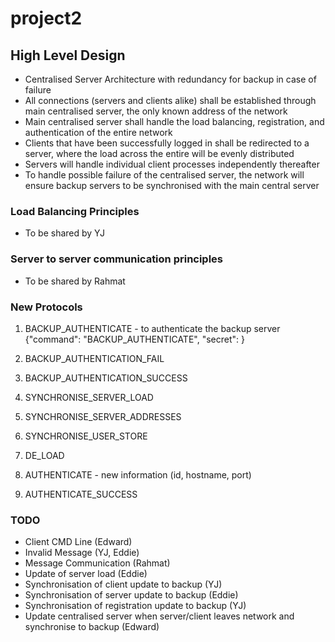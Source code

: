 # project2

## High Level Design
- Centralised Server Architecture with redundancy for backup in case of failure
- All connections (servers and clients alike) shall be established through main centralised server, the only known address of the network
- Main centralised server shall handle the load balancing, registration, and authentication of the entire network
- Clients that have been successfully logged in shall be redirected to a server, where the load across the entire will be evenly distributed
- Servers will handle individual client processes independently thereafter
- To handle possible failure of the centralised server, the network will ensure backup servers to be synchronised with the main central server

### Load Balancing Principles
- To be shared by YJ

### Server to server communication principles
- To be shared by Rahmat

### New Protocols
1. BACKUP_AUTHENTICATE - to authenticate the backup server
{"command": "BACKUP_AUTHENTICATE",
"secret": <secret>}

2. BACKUP_AUTHENTICATION_FAIL
3. BACKUP_AUTHENTICATION_SUCCESS
4. SYNCHRONISE_SERVER_LOAD
5. SYNCHRONISE_SERVER_ADDRESSES
6. SYNCHRONISE_USER_STORE
7. DE_LOAD 
8. AUTHENTICATE - new information (id, hostname, port)
9. AUTHENTICATE_SUCCESS

### TODO
- Client CMD Line (Edward)
- Invalid Message (YJ, Eddie)
- Message Communication (Rahmat)
- Update of server load (Eddie)
- Synchronisation of client update to backup (YJ)
- Synchronisation of server update to backup (Eddie)
- Synchronisation of registration update to backup (YJ)
- Update centralised server when server/client leaves network and synchronise to backup (Edward)
 

